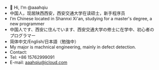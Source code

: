 - 👋 Hi, I’m @aaahqiu
- 中国人，现居陕西西安，西安交通大学在读硕士，新手程序员
- I’m Chinese located in Shannxi Xi'an, studying for a master's degree, a new programmer
- 中国人です、西安に住んでいます、西安交通大学の修士に在学中、初心者のプログラマー
- 简体中文/English/日本語（勉強中）
- My major is machnical engineering, mainly in defect detection.
- Contact:
- Tel: +86 15762999091
- E-mail: aaahqiu@icloud.com

<!---

--->
